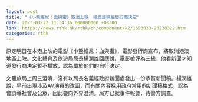 ```yaml
---
layout: post
title: "《小熊維尼：血與蜜》取消上映　楊潤雄稱屬發行商決定"
date: 2023-03-22 11:34:36.000000000 +08:00
link: https://news.rthk.hk/rthk/ch/component/k2/1693033-20230322.htm
categories: rthk
---
```


原定明日在本港上映的電影《小熊維尼：血與蜜》，電影發行商宣布，將取消港澳地區上映。文化體育及旅遊局局長楊潤雄回應說，電影被評為三級，他看新聞才知道發行商決定暫不播放，認為屬於他們的自行決定。

文體旅局上周三澄清，沒有以局長名義經政府新聞處發出一份恭賀新聞稿。楊潤雄說，早前出現涉及AV演員的改圖，而有關內容採用政府常用的新聞稿格式，認為會誤導社會及公眾，因此要向外界澄清。局方已就事件報警，待警方調查。
